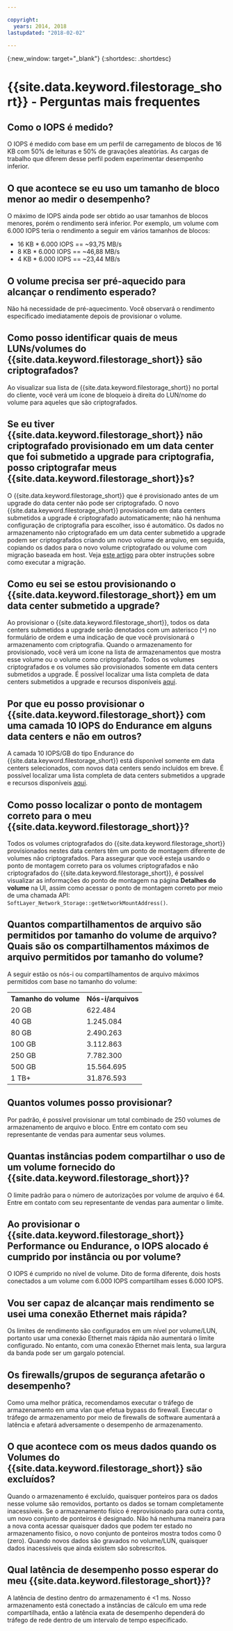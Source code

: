 ```yaml
---

copyright:
  years: 2014, 2018
lastupdated: "2018-02-02"

---
```

{:new_window: target="_blank"}
{:shortdesc: .shortdesc}

# {{site.data.keyword.filestorage_short}} - Perguntas mais frequentes

## Como o IOPS é medido?

O IOPS é medido com base em um perfil de carregamento de blocos de 16 KB com 50% de leituras e 50% de gravações aleatórias. As cargas de trabalho que diferem desse perfil podem experimentar desempenho inferior.

## O que acontece se eu uso um tamanho de bloco menor ao medir o desempenho?

O máximo de IOPS ainda pode ser obtido ao usar tamanhos de blocos menores, porém o rendimento será inferior. Por exemplo, um volume com 6.000 IOPS teria o rendimento a seguir em vários tamanhos de blocos:

- 16 KB * 6.000 IOPS == ~93,75 MB/s
- 8 KB * 6.000 IOPS == ~46,88 MB/s
- 4 KB * 6.000 IOPS == ~23,44 MB/s


## O volume precisa ser pré-aquecido para alcançar o rendimento esperado?

Não há necessidade de pré-aquecimento. Você observará o rendimento especificado imediatamente depois de provisionar o volume.

## Como posso identificar quais de meus LUNs/volumes do {{site.data.keyword.filestorage_short}} são criptografados?

Ao visualizar sua lista de {{site.data.keyword.filestorage_short}} no portal do cliente, você verá um ícone de bloqueio à direita do LUN/nome do volume para aqueles que são criptografados.

## Se eu tiver {{site.data.keyword.filestorage_short}} não criptografado provisionado em um data center que foi submetido a upgrade para criptografia, posso criptografar meus {{site.data.keyword.filestorage_short}}s?

O {{site.data.keyword.filestorage_short}} que é provisionado antes de um upgrade do data center não pode ser criptografado. O novo {{site.data.keyword.filestorage_short}} provisionado em data centers submetidos a upgrade é criptografado automaticamente; não há nenhuma configuração de criptografia para escolher, isso é automático. Os dados no armazenamento não criptografado em um data center submetido a upgrade podem ser criptografados criando um novo volume de arquivo, em seguida, copiando os dados para o novo volume criptografado ou volume com migração baseada em host. Veja [este artigo](/docs/infrastructure/FileStorage/migrate-file-storage-encrypted-file-storage.html) para obter instruções sobre como executar a migração.

## Como eu sei se estou provisionando o {{site.data.keyword.filestorage_short}} em um data center submetido a upgrade?

Ao provisionar o {{site.data.keyword.filestorage_short}}, todos os data centers submetidos a upgrade serão denotados com um asterisco (`*`) no formulário de ordem e uma indicação de que você provisionará o armazenamento com criptografia. Quando o armazenamento for provisionado, você verá um ícone na lista de armazenamentos que mostra esse volume ou o volume como criptografado. Todos os volumes criptografados e os volumes são provisionados somente em data centers submetidos a upgrade. É possível localizar uma lista completa de data centers submetidos a upgrade e recursos disponíveis [aqui](/docs//infrastructure/BlockStorage/new-ibm-block-and-file-storage-location-and-features.html).

## Por que eu posso provisionar o {{site.data.keyword.filestorage_short}} com uma camada 10 IOPS do Endurance em alguns data centers e não em outros?

A camada 10 IOPS/GB do tipo Endurance do {{site.data.keyword.filestorage_short}} está disponível somente em data centers selecionados, com novos data centers sendo incluídos em breve. É possível localizar uma lista completa de data centers submetidos a upgrade e recursos disponíveis [aqui](/docs//infrastructure/BlockStorage/new-ibm-block-and-file-storage-location-and-features.html).

## Como posso localizar o ponto de montagem correto para o meu {{site.data.keyword.filestorage_short}}?

Todos os volumes criptografados do {{site.data.keyword.filestorage_short}} provisionados nestes data centers têm um ponto de montagem diferente de volumes não criptografados. Para assegurar que você esteja usando o ponto de montagem correto para os volumes criptografados e não criptografados do {{site.data.keyword.filestorage_short}}, é possível visualizar as informações do ponto de montagem na página **Detalhes do volume** na UI, assim como acessar o ponto de montagem correto por meio de uma chamada API: `SoftLayer_Network_Storage::getNetworkMountAddress()`.

## Quantos compartilhamentos de arquivo são permitidos por tamanho do volume de arquivo? Quais são os compartilhamentos máximos de arquivo permitidos por tamanho do volume?
A seguir estão os nós-i ou compartilhamentos de arquivo máximos permitidos com base no tamanho do volume:

<table>
        <tbody>
          <tr>
            <th>Tamanho do volume</th>
            <th>Nós-i/arquivos</th>
          </tr>
          <tr>
            <td>20 GB </td>
            <td>622.484</td>
          </tr>
          <tr>
            <td>40 GB </td>
            <td>1.245.084</td>
          </tr>          
          <tr>
            <td>80 GB</td>
            <td>2.490.263</td>
          </tr>          
          <tr>
            <td>100 GB</td>
            <td>3.112.863</td>
          </tr>          
          <tr>
            <td>250 GB</td>
            <td>7.782.300</td>
          </tr>          
          <tr>
            <td>500 GB</td>
            <td>15.564.695</td>
          </tr>
          <tr>
            <td>1 TB+</td>
            <td>31.876.593</td>
          </tr>
        </tbody>
</table>

## Quantos volumes posso provisionar?

Por padrão, é possível provisionar um total combinado de 250 volumes de armazenamento de arquivo e bloco. Entre em contato com seu representante de vendas para aumentar seus volumes.

## Quantas instâncias podem compartilhar o uso de um volume fornecido do {{site.data.keyword.filestorage_short}}?

O limite padrão para o número de autorizações por volume de arquivo é 64. Entre em contato com seu representante de vendas para aumentar o limite.

## Ao provisionar o {{site.data.keyword.filestorage_short}} Performance ou Endurance, o IOPS alocado é cumprido por instância ou por volume?

O IOPS é cumprido no nível de volume. Dito de forma diferente, dois hosts conectados a um volume com 6.000 IOPS compartilham esses 6.000 IOPS.

## Vou ser capaz de alcançar mais rendimento se usei uma conexão Ethernet mais rápida?

Os limites de rendimento são configurados em um nível por volume/LUN, portanto usar uma conexão Ethernet mais rápida não aumentará o limite configurado. No entanto, com uma conexão Ethernet mais lenta, sua largura da banda pode ser um gargalo potencial.

## Os firewalls/grupos de segurança afetarão o desempenho?

Como uma melhor prática, recomendamos executar o tráfego de armazenamento em uma vlan que efetua bypass do firewall. Executar o tráfego de armazenamento por meio de firewalls de software aumentará a latência e afetará adversamente o desempenho de armazenamento.

## O que acontece com os meus dados quando os Volumes do {{site.data.keyword.filestorage_short}} são excluídos?

Quando o armazenamento é excluído, quaisquer ponteiros para os dados nesse volume são removidos, portanto os dados se tornam completamente inacessíveis. Se o armazenamento físico é reprovisionado para outra conta, um novo conjunto de ponteiros é designado. Não há nenhuma maneira para a nova conta acessar quaisquer dados que podem ter estado no armazenamento físico, o novo conjunto de ponteiros mostra todos como 0 (zero). Quando novos dados são gravados no volume/LUN, quaisquer dados inacessíveis que ainda existem são sobrescritos. 

## Qual latência de desempenho posso esperar do meu {{site.data.keyword.filestorage_short}}?   

A latência de destino dentro do armazenamento é <1 ms. Nosso armazenamento está conectado a instâncias de cálculo em uma rede compartilhada, então a latência exata de desempenho dependerá do tráfego de rede dentro de um intervalo de tempo especificado.

